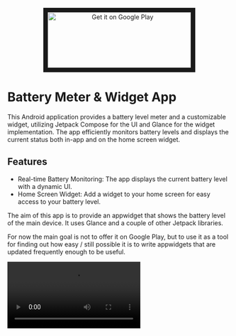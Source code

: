 <a href="https://play.google.com/store/apps/details?id=io.github.ifa.glancewidget">
<p align="center">
<img src="https://play.google.com/intl/en_us/badges/images/generic/en_badge_web_generic.png"
alt="Get it on Google Play" width="323" height="125" border="10"/></p></a>

# Battery Meter & Widget App

This Android application provides a battery level meter and a customizable widget, utilizing Jetpack Compose for the UI and Glance for the widget implementation. The app efficiently monitors battery levels and displays the current status both in-app and on the home screen widget.

## Features
- Real-time Battery Monitoring: The app displays the current battery level with a dynamic UI.
- Home Screen Widget: Add a widget to your home screen for easy access to your battery level.
  
The aim of this app is to provide an appwidget that shows the battery level of the main device. It
uses Glance and a couple of other Jetpack libraries.

For now the main goal is not to offer it on Google Play, but to use it as a tool for finding out how
easy / still possible it is to write appwidgets that are updated frequently enough to be useful.

<video src="https://github-production-user-asset-6210df.s3.amazonaws.com/46745326/368035607-3bea29fe-c25a-40fb-9bb5-9d6f16aebbb7.mp4"/>

